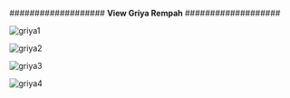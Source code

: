 
###################
**View Griya Rempah**
###################

![griya1](https://user-images.githubusercontent.com/59794929/145700477-a2dcc186-a77e-4701-9f9f-4ceb88f3b3a8.png)

![griya2](https://user-images.githubusercontent.com/59794929/145700482-23637f14-e6fe-469e-a6e8-9fb589a7701f.png)

![griya3](https://user-images.githubusercontent.com/59794929/145700483-4f423a47-fb5c-45bc-8245-3f2dbac02ea1.png)

![griya4](https://user-images.githubusercontent.com/59794929/145700484-2a7050c5-c93f-46f1-8805-c10bb7c1111d.png)
